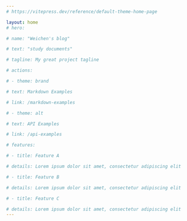 ```yaml
---
# https://vitepress.dev/reference/default-theme-home-page

layout: home
# hero:

# name: "Weichen's blog"

# text: "study documents"

# tagline: My great project tagline

# actions:

# - theme: brand

# text: Markdown Examples

# link: /markdown-examples

# - theme: alt

# text: API Examples

# link: /api-examples

# features:

# - title: Feature A

# details: Lorem ipsum dolor sit amet, consectetur adipiscing elit

# - title: Feature B

# details: Lorem ipsum dolor sit amet, consectetur adipiscing elit

# - title: Feature C

# details: Lorem ipsum dolor sit amet, consectetur adipiscing elit
---
```


<XmindViewer url='./fe-road-map.xmind'></XmindViewer>
